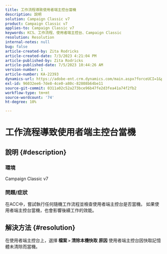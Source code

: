 ```yaml
---
title: 工作流程導致使用者端主控台當機
description: 說明
solution: Campaign Classic v7
product: Campaign Classic v7
applies-to: Campaign Classic v7
keywords: KCS、工作流程、使用者端主控台、Campaign Classic
resolution: Resolution
internal-notes: null
bug: false
article-created-by: Zita Rodricks
article-created-date: 7/3/2023 4:21:04 PM
article-published-by: Zita Rodricks
article-published-date: 7/5/2023 10:44:26 AM
version-number: 1
article-number: KA-22393
dynamics-url: https://adobe-ent.crm.dynamics.com/main.aspx?forceUCI=1&pagetype=entityrecord&etn=knowledgearticle&id=2477b499-bd19-ee11-8f6e-6045bd006268
exl-id: 96032ee6-7de8-4ce0-a80c-82808b64be11
source-git-commit: 0311a02c52a273bce96b47fe2d3fea41a74f2fb2
workflow-type: tm+mt
source-wordcount: '74'
ht-degree: 10%

---
```


# 工作流程導致使用者端主控台當機

## 說明 {#description}


### <b>環境 </b>

Campaign Classic v7

### <b>問題/症狀</b>

在ACC中，嘗試執行任何隨機工作流程並檢查使用者端主控台是否當機。 如果使用者端主控台當機，也會影響後續工作的效能。






## 解決方法 {#resolution}


在使用者端主控台上，選擇<b> 檔案 `>`  清除本機快取</b>
<b>原因</b>
使用者端主控台因快取記憶體未清除而當機。
